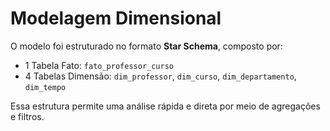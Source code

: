 # Modelagem Dimensional

O modelo foi estruturado no formato **Star Schema**, composto por:
- 1 Tabela Fato: `fato_professor_curso`
- 4 Tabelas Dimensão: `dim_professor`, `dim_curso`, `dim_departamento`, `dim_tempo`

Essa estrutura permite uma análise rápida e direta por meio de agregações e filtros.

